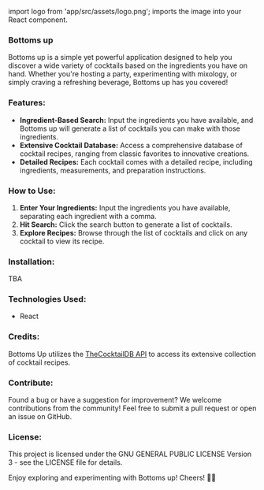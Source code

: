 
import logo from 'app/src/assets/logo.png'; imports the image into your React component.

### Bottoms up

Bottoms up is a simple yet powerful application designed to help you discover a wide variety of cocktails based on the ingredients you have on hand. Whether you're hosting a party, experimenting with mixology, or simply craving a refreshing beverage, Bottoms up has you covered!

### Features:

- **Ingredient-Based Search:** Input the ingredients you have available, and Bottoms up will generate a list of cocktails you can make with those ingredients.
- **Extensive Cocktail Database:** Access a comprehensive database of cocktail recipes, ranging from classic favorites to innovative creations.
- **Detailed Recipes:** Each cocktail comes with a detailed recipe, including ingredients, measurements, and preparation instructions.

### How to Use:

1. **Enter Your Ingredients:** Input the ingredients you have available, separating each ingredient with a comma.
2. **Hit Search:** Click the search button to generate a list of cocktails.
3. **Explore Recipes:** Browse through the list of cocktails and click on any cocktail to view its recipe.


### Installation:

TBA

### Technologies Used:

- React

### Credits:

Bottoms Up utilizes the [TheCocktailDB API](https://www.thecocktaildb.com/api.php) to access its extensive collection of cocktail recipes.

### Contribute:

Found a bug or have a suggestion for improvement? We welcome contributions from the community! Feel free to submit a pull request or open an issue on GitHub.

### License:

This project is licensed under the GNU GENERAL PUBLIC LICENSE Version 3 - see the LICENSE file for details.




Enjoy exploring and experimenting with Bottoms up! Cheers! 🍹🎉
